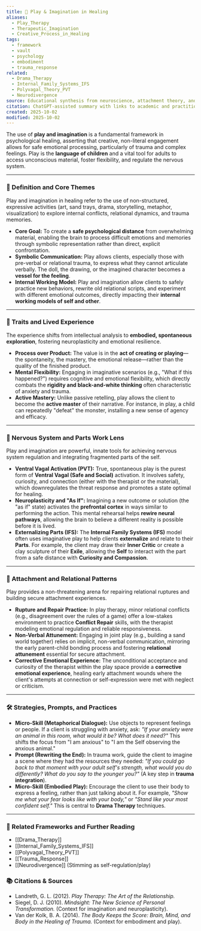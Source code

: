 ```yaml
---
title: 🌈 Play & Imagination in Healing
aliases:
  - Play_Therapy
  - Therapeutic_Imagination
  - Creative_Process_in_Healing
tags:
  - framework
  - vault
  - psychology
  - embodiment
  - trauma_response
related:
  - Drama_Therapy
  - Internal_Family_Systems_IFS
  - Polyvagal_Theory_PVT
  - Neurodivergence
source: Educational synthesis from neuroscience, attachment theory, and play therapy models
citation: ChatGPT-assisted summary with links to academic and practitioner materials
created: 2025-10-02
modified: 2025-10-02
---
```


<!-- @format -->

The use of **play and imagination** is a fundamental framework in psychological healing, asserting that creative, non-literal engagement allows for safe emotional processing, particularly of trauma and complex feelings. Play is the **language of children** and a vital tool for adults to access unconscious material, foster flexibility, and regulate the nervous system.

---

### 🧩 Definition and Core Themes

Play and imagination in healing refer to the use of non-structured, expressive activities (art, sand trays, drama, storytelling, metaphor, visualization) to explore internal conflicts, relational dynamics, and trauma memories.

- **Core Goal:** To create a **safe psychological distance** from overwhelming material, enabling the brain to process difficult emotions and memories through symbolic representation rather than direct, explicit confrontation.
- **Symbolic Communication:** Play allows clients, especially those with pre-verbal or relational trauma, to express what they cannot articulate verbally. The doll, the drawing, or the imagined character becomes a **vessel for the feeling**.
- **Internal Working Model:** Play and imagination allow clients to safely practice new behaviors, rewrite old relational scripts, and experiment with different emotional outcomes, directly impacting their **internal working models of self and other**.

---

### 🌿 Traits and Lived Experience

The experience shifts from intellectual analysis to **embodied, spontaneous exploration**, fostering neuroplasticity and emotional resilience.

- **Process over Product:** The value is in the **act of creating or playing**—the spontaneity, the mastery, the emotional release—rather than the quality of the finished product.
- **Mental Flexibility:** Engaging in imaginative scenarios (e.g., "What if this happened?") requires cognitive and emotional flexibility, which directly combats the **rigidity and black-and-white thinking** often characteristic of anxiety and trauma.
- **Active Mastery:** Unlike passive retelling, play allows the client to become the **active master** of their narrative. For instance, in play, a child can repeatedly "defeat" the monster, installing a new sense of agency and efficacy.

---

### 🧠 Nervous System and Parts Work Lens

Play and imagination are powerful, innate tools for achieving nervous system regulation and integrating fragmented parts of the self.

- **Ventral Vagal Activation (PVT):** True, spontaneous play is the purest form of **Ventral Vagal (Safe and Social)** activation. It involves safety, curiosity, and connection (either with the therapist or the material), which downregulates the threat response and promotes a state optimal for healing.
- **Neuroplasticity and "As If":** Imagining a new outcome or solution (the "as if" state) activates the **prefrontal cortex** in ways similar to performing the action. This mental rehearsal helps **rewire neural pathways**, allowing the brain to believe a different reality is possible before it is lived.
- **Externalizing Parts (IFS):** The **Internal Family Systems (IFS)** model often uses imaginative play to help clients **externalize** and relate to their **Parts**. For example, the client may draw their **Inner Critic** or create a clay sculpture of their **Exile**, allowing the **Self** to interact with the part from a safe distance with **Curiosity and Compassion**.

---

### 💞 Attachment and Relational Patterns

Play provides a non-threatening arena for repairing relational ruptures and building secure attachment experiences.

- **Rupture and Repair Practice:** In play therapy, minor relational conflicts (e.g., disagreement over the rules of a game) offer a low-stakes environment to practice **Conflict Repair** skills, with the therapist modeling emotional regulation and reliable responsiveness.
- **Non-Verbal Attunement:** Engaging in joint play (e.g., building a sand world together) relies on implicit, non-verbal communication, mirroring the early parent-child bonding process and fostering **relational attunement** essential for secure attachment.
- **Corrective Emotional Experience:** The unconditional acceptance and curiosity of the therapist within the play space provide a **corrective emotional experience**, healing early attachment wounds where the client's attempts at connection or self-expression were met with neglect or criticism.

---

### 🛠️ Strategies, Prompts, and Practices

- **Micro-Skill (Metaphorical Dialogue):** Use objects to represent feelings or people. If a client is struggling with anxiety, ask: _"If your anxiety were an animal in this room, what would it be? What does it need?"_ This shifts the focus from "I am anxious" to "I am the Self observing the anxious animal."
- **Prompt (Rewriting the End):** In trauma work, guide the client to imagine a scene where they had the resources they needed: _"If you could go back to that moment with your adult self's strength, what would you do differently? What do you say to the younger you?"_ (A key step in **trauma integration**).
- **Micro-Skill (Embodied Play):** Encourage the client to use their body to express a feeling, rather than just talking about it. For example, _"Show me what your fear looks like with your body,"_ or _"Stand like your most confident self."_ This is central to **Drama Therapy** techniques.

---

### 🔗 Related Frameworks and Further Reading

- [[Drama_Therapy]]
- [[Internal_Family_Systems_IFS]]
- [[Polyvagal_Theory_PVT]]
- [[Trauma_Response]]
- [[Neurodivergence]] (Stimming as self-regulation/play)

### 📚 Citations & Sources

- Landreth, G. L. (2012). _Play Therapy: The Art of the Relationship._
- Siegel, D. J. (2010). _Mindsight: The New Science of Personal Transformation._ (Context for imagination and neuroplasticity).
- Van der Kolk, B. A. (2014). _The Body Keeps the Score: Brain, Mind, and Body in the Healing of Trauma._ (Context for embodiment and play).
